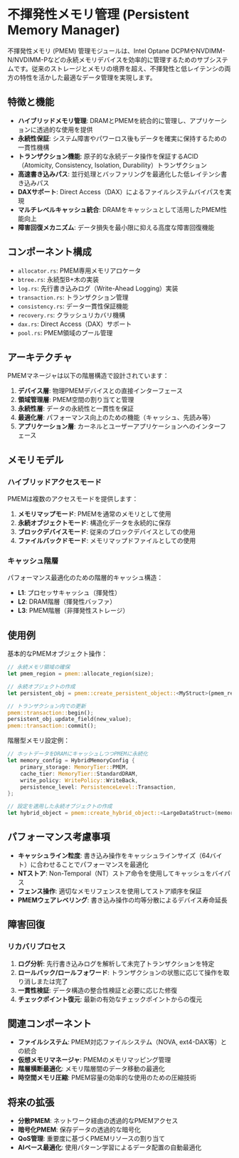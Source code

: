 # 不揮発性メモリ管理 (Persistent Memory Manager)

不揮発性メモリ (PMEM) 管理モジュールは、Intel Optane DCPMやNVDIMM-N/NVDIMM-Pなどの永続メモリデバイスを効率的に管理するためのサブシステムです。従来のストレージとメモリの境界を超え、不揮発性と低レイテンシの両方の特性を活かした最適なデータ管理を実現します。

## 特徴と機能

- **ハイブリッドメモリ管理**: DRAMとPMEMを統合的に管理し、アプリケーションに透過的な使用を提供
- **永続性保証**: システム障害やパワーロス後もデータを確実に保持するための一貫性機構
- **トランザクション機能**: 原子的な永続データ操作を保証するACID（Atomicity, Consistency, Isolation, Durability）トランザクション
- **高速書き込みパス**: 並行処理とバッファリングを最適化した低レイテンシ書き込みパス
- **DAXサポート**: Direct Access（DAX）によるファイルシステムバイパスを実現
- **マルチレベルキャッシュ統合**: DRAMをキャッシュとして活用したPMEM性能向上
- **障害回復メカニズム**: データ損失を最小限に抑える高度な障害回復機能

## コンポーネント構成

- `allocator.rs`: PMEM専用メモリアロケータ
- `btree.rs`: 永続型B+木の実装
- `log.rs`: 先行書き込みログ（Write-Ahead Logging）実装
- `transaction.rs`: トランザクション管理
- `consistency.rs`: データ一貫性保証機能
- `recovery.rs`: クラッシュリカバリ機構
- `dax.rs`: Direct Access（DAX）サポート
- `pool.rs`: PMEM領域のプール管理

## アーキテクチャ

PMEMマネージャは以下の階層構造で設計されています：

1. **デバイス層**: 物理PMEMデバイスとの直接インターフェース
2. **領域管理層**: PMEM空間の割り当てと管理
3. **永続性層**: データの永続性と一貫性を保証
4. **最適化層**: パフォーマンス向上のための機能（キャッシュ、先読み等）
5. **アプリケーション層**: カーネルとユーザーアプリケーションへのインターフェース

## メモリモデル

### ハイブリッドアクセスモード

PMEMは複数のアクセスモードを提供します：

1. **メモリマップモード**: PMEMを通常のメモリとして使用
2. **永続オブジェクトモード**: 構造化データを永続的に保存
3. **ブロックデバイスモード**: 従来のブロックデバイスとしての使用
4. **ファイルバックドモード**: メモリマップドファイルとしての使用

### キャッシュ階層

パフォーマンス最適化のための階層的キャッシュ構造：

- **L1**: プロセッサキャッシュ（揮発性）
- **L2**: DRAM階層（揮発性バッファ）
- **L3**: PMEM階層（非揮発性ストレージ）

## 使用例

基本的なPMEMオブジェクト操作：

```rust
// 永続メモリ領域の確保
let pmem_region = pmem::allocate_region(size);

// 永続オブジェクトの作成
let persistent_obj = pmem::create_persistent_object::<MyStruct>(pmem_region);

// トランザクション内での更新
pmem::transaction::begin();
persistent_obj.update_field(new_value);
pmem::transaction::commit();
```

階層型メモリ設定例：

```rust
// ホットデータをDRAMにキャッシュしつつPMEMに永続化
let memory_config = HybridMemoryConfig {
    primary_storage: MemoryTier::PMEM,
    cache_tier: MemoryTier::StandardDRAM,
    write_policy: WritePolicy::WriteBack,
    persistence_level: PersistenceLevel::Transaction,
};

// 設定を適用した永続オブジェクトの作成
let hybrid_object = pmem::create_hybrid_object::<LargeDataStruct>(memory_config);
```

## パフォーマンス考慮事項

- **キャッシュライン粒度**: 書き込み操作をキャッシュラインサイズ（64バイト）に合わせることでパフォーマンスを最適化
- **NTストア**: Non-Temporal（NT）ストア命令を使用してキャッシュをバイパス
- **フェンス操作**: 適切なメモリフェンスを使用してストア順序を保証
- **PMEMウェアレベリング**: 書き込み操作の均等分散によるデバイス寿命延長

## 障害回復

### リカバリプロセス

1. **ログ分析**: 先行書き込みログを解析して未完了トランザクションを特定
2. **ロールバック/ロールフォワード**: トランザクションの状態に応じて操作を取り消しまたは完了
3. **一貫性検証**: データ構造の整合性検証と必要に応じた修復
4. **チェックポイント復元**: 最新の有効なチェックポイントからの復元

## 関連コンポーネント

- **ファイルシステム**: PMEM対応ファイルシステム（NOVA, ext4-DAX等）との統合
- **仮想メモリマネージャ**: PMEMのメモリマッピング管理
- **階層横断最適化**: メモリ階層間のデータ移動の最適化
- **時空間メモリ圧縮**: PMEM容量の効率的な使用のための圧縮技術

## 将来の拡張

- **分散PMEM**: ネットワーク経由の透過的なPMEMアクセス
- **暗号化PMEM**: 保存データの透過的な暗号化
- **QoS管理**: 重要度に基づくPMEMリソースの割り当て
- **AIベース最適化**: 使用パターン学習によるデータ配置の自動最適化 